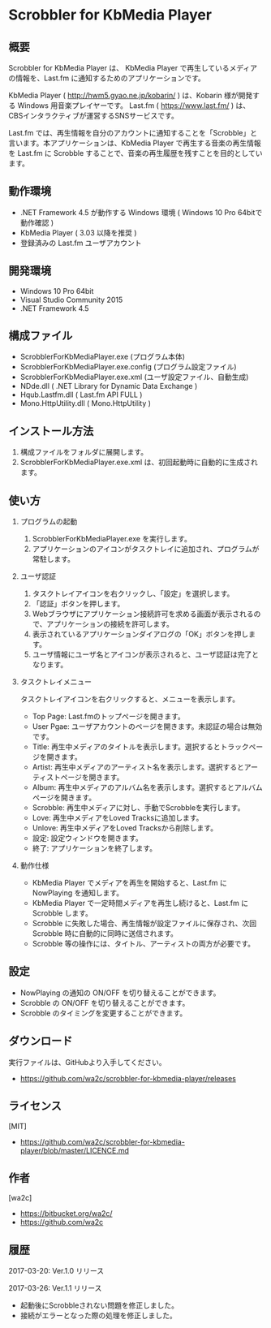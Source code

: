 ﻿Scrobbler for KbMedia Player
============================

## 概要

Scrobbler for KbMedia Player は、 KbMedia Player で再生しているメディアの情報を、Last.fm に通知するためのアプリケーションです。

KbMedia Player ( http://hwm5.gyao.ne.jp/kobarin/ ) は、Kobarin 様が開発する Windows 用音楽プレイヤーです。
Last.fm ( https://www.last.fm/ ) は、CBSインタラクティブが運営するSNSサービスです。

Last.fm では、再生情報を自分のアカウントに通知することを「Scrobble」と言います。本アプリケーションは、KbMedia Player で再生する音楽の再生情報を Last.fm に Scrobble することで、音楽の再生履歴を残すことを目的としています。


## 動作環境

* .NET Framework 4.5 が動作する Windows 環境 ( Windows 10 Pro 64bitで動作確認 )
* KbMedia Player ( 3.03 以降を推奨 )
* 登録済みの Last.fm ユーザアカウント


## 開発環境

* Windows 10 Pro 64bit
* Visual Studio Community 2015
* .NET Framework 4.5


## 構成ファイル

* ScrobblerForKbMediaPlayer.exe        (プログラム本体)
* ScrobblerForKbMediaPlayer.exe.config (プログラム設定ファイル)
* ScrobblerForKbMediaPlayer.exe.xml    (ユーザ設定ファイル、自動生成)
* NDde.dll                             ( .NET Library for Dynamic Data Exchange )
* Hqub.Lastfm.dll                      ( Last.fm API FULL )
* Mono.HttpUtility.dll                 ( Mono.HttpUtility )


## インストール方法

1. 構成ファイルをフォルダに展開します。
2. ScrobblerForKbMediaPlayer.exe.xml は、初回起動時に自動的に生成されます。


## 使い方

1. プログラムの起動

    1. ScrobblerForKbMediaPlayer.exe を実行します。
    2. アプリケーションのアイコンがタスクトレイに追加され、プログラムが常駐します。

2. ユーザ認証

    1. タスクトレイアイコンを右クリックし、「設定」を選択します。
    2. 「認証」ボタンを押します。
    3. Webブラウザにアプリケーション接続許可を求める画面が表示されるので、アプリケーションの接続を許可します。
    4. 表示されているアプリケーションダイアログの「OK」ボタンを押します。
    5. ユーザ情報にユーザ名とアイコンが表示されると、ユーザ認証は完了となります。

3. タスクトレイメニュー
    
    タスクトレイアイコンを右クリックすると、メニューを表示します。
    
    * Top Page: Last.fmのトップページを開きます。
    * User Pgae: ユーザアカウントのページを開きます。未認証の場合は無効です。
    * Title: 再生中メディアのタイトルを表示します。選択するとトラックページを開きます。
    * Artist: 再生中メディアのアーティスト名を表示します。選択するとアーティストページを開きます。
    * Album: 再生中メディアのアルバム名を表示します。選択するとアルバムページを開きます。
    * Scrobble: 再生中メディアに対し、手動でScrobbleを実行します。
    * Love: 再生中メディアをLoved Tracksに追加します。
    * Unlove: 再生中メディアをLoved Tracksから削除します。
    * 設定: 設定ウィンドウを開きます。
    * 終了: アプリケーションを終了します。

4. 動作仕様
    * KbMedia Player でメディアを再生を開始すると、Last.fm に NowPlaying を通知します。
    * KbMedia Player で一定時間メディアを再生し続けると、Last.fm に Scrobble します。
    * Scrobble に失敗した場合、再生情報が設定ファイルに保存され、次回 Scrobble 時に自動的に同時に送信されます。
    * Scrobble 等の操作には、タイトル、アーティストの両方が必要です。


## 設定

* NowPlaying の通知の ON/OFF を切り替えることができます。
* Scrobble の ON/OFF を切り替えることができます。
* Scrobble のタイミングを変更することができます。


## ダウンロード

実行ファイルは、GitHubより入手してください。

* https://github.com/wa2c/scrobbler-for-kbmedia-player/releases


## ライセンス

[MIT]
* https://github.com/wa2c/scrobbler-for-kbmedia-player/blob/master/LICENCE.md


## 作者

[wa2c]
* https://bitbucket.org/wa2c/
* https://github.com/wa2c


## 履歴

2017-03-20: Ver.1.0 リリース

2017-03-26: Ver.1.1 リリース
* 起動後にScrobbleされない問題を修正しました。
* 接続がエラーとなった際の処理を修正しました。
